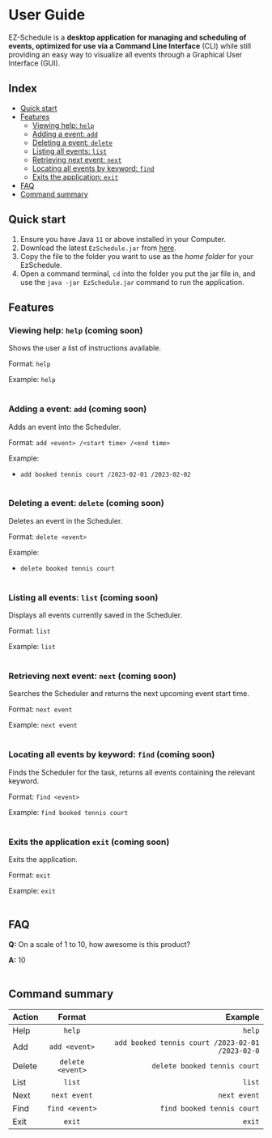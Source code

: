 # User Guide

EZ-Schedule is a **desktop application for managing and scheduling of events, optimized for use via a Command Line
Interface** (CLI) while still providing an easy way to visualize all events through a Graphical User Interface (GUI).

## Index

* [Quick start](#quick-start)
* [Features](#features)
    * [Viewing help: `help`](#help)
    * [Adding a event: `add`](#add)
    * [Deleting a event: `delete`](#delete)
    * [Listing all events: `list`](#list)
    * [Retrieving next event: `next`](#next)
    * [Locating all events by keyword: `find`](#find)
    * [Exits the application: `exit`](#exit)
* [FAQ](#faq)
* [Command summary](#command-summary)

## <div id="quick-start"> Quick start </div>

1. Ensure you have Java `11` or above installed in your Computer.
2. Download the latest `EzSchedule.jar` from [here](https://github.com/AY2223S2-CS2103-W17-3/tp/releases).
3. Copy the file to the folder you want to use as the *home folder* for your EzSchedule.
4. Open a command terminal, `cd` into the folder you put the jar file in, and use the `java -jar EzSchedule.jar` command
   to run the application.

## <div id="features"> Features </div>

### <div id="help"> Viewing help: `help` (coming soon) </div>

Shows the user a list of instructions available.

Format: `help`

Example: `help`<br><br>

### <div id="add"> Adding a event: `add` (coming soon)</div>

Adds an event into the Scheduler.

Format: `add <event> /<start time> /<end time>`

Example:

* `add booked tennis court /2023-02-01 /2023-02-02`<br><br>

### <div id="delete"> Deleting a event: `delete` (coming soon)</div>

Deletes an event in the Scheduler.

Format: `delete <event>`

Example:

* `delete booked tennis court `<br><br>

### <div id="list"> Listing all events: `list` (coming soon)</div>

Displays all events currently saved in the Scheduler.

Format: `list`

Example: `list`<br><br>

### <div id="next"> Retrieving next event: `next` (coming soon)</div>

Searches the Scheduler and returns the next upcoming event start time.

Format: `next event`

Example: `next event`<br><br>

### <div id="find"> Locating all events by keyword: `find` (coming soon)</div>

Finds the Scheduler for the task, returns all events containing the relevant keyword.

Format: `find <event>`

Example: `find booked tennis court`<br><br>

### <div id="exit"> Exits the application `exit` (coming soon)</div>

Exits the application.

Format: `exit`

Example: `exit`<br><br>

## <div id="faq"> FAQ </div>

**Q:** On a scale of 1 to 10, how awesome is this product?

**A:** 10<br><br>

## <div id="command-summary"> Command summary </div>

Action |      Format      |                                              Example |
:----- |:----------------:|-----------------------------------------------------:|
Help   |      `help`      |                                               `help` |
Add    |  `add <event>`   |     `add booked tennis court /2023-02-01 /2023-02-0` |
Delete | `delete <event>` |                         `delete booked tennis court` |
List   |      `list`      |                                               `list` |
Next   |   `next event`   |                                         `next event` |
Find   |  `find <event>`  |                           `find booked tennis court` |
Exit   |      `exit`      |                                               `exit` |
